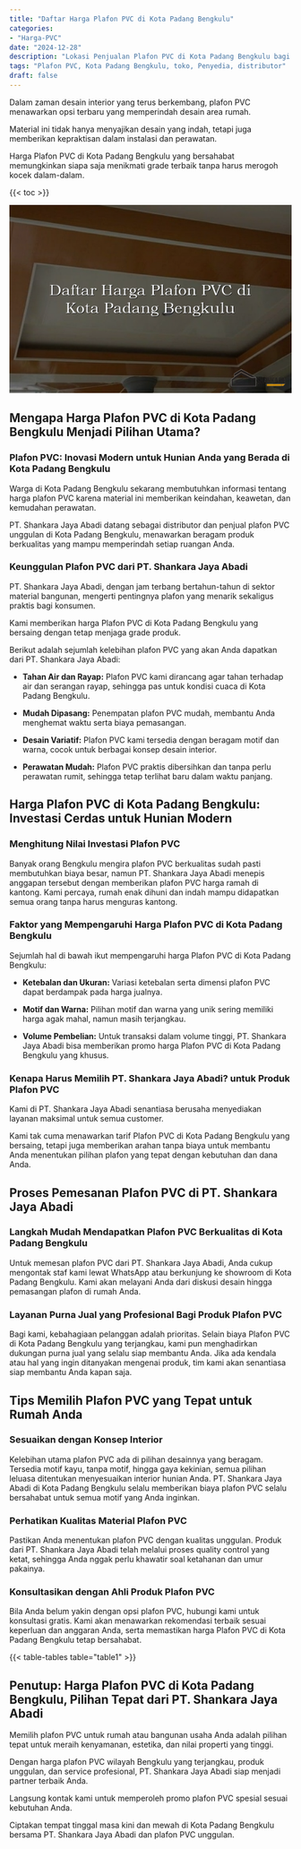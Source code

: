 ```yaml
---
title: "Daftar Harga Plafon PVC di Kota Padang Bengkulu"
categories: 
- "Harga-PVC"
date: "2024-12-28"
description: "Lokasi Penjualan Plafon PVC di Kota Padang Bengkulu bagi hunian, perkantoran, serta ritel. Material berkualitas, variasi motif, pilihan warna menarik, dengan servis pemasangan ditangani oleh teknisi berpengalaman serta kepastian resmi!|Jasa distribusi Plafon PVC di Kota Padang Bengkulu untuk kebutuhan tempat tinggal, kantor, maupun toko, dengan material terbaik dan instalasi oleh tim profesional serta kepastian resmi.|Alternatif Plafon PVC di Kota Padang Bengkulu yang terpercaya bagi hunian, perkantoran, serta ritel, bersama produk berkualitas dan instalasi oleh tim berpengalaman dan jaminan resmi.|Distribusi Plafon PVC di Kota Padang Bengkulu untuk rumah, office, serta ritel, dengan produk terbaik dan penempatan ditangani oleh tenaga ahli profesional, lengkap dengan jaminan resmi.}"
tags: "Plafon PVC, Kota Padang Bengkulu, toko, Penyedia, distributor"
draft: false
---
```


Dalam zaman desain interior yang terus berkembang, plafon PVC menawarkan opsi terbaru yang memperindah desain area rumah.

Material ini tidak hanya menyajikan desain yang indah, tetapi juga memberikan kepraktisan dalam instalasi dan perawatan.

Harga Plafon PVC di Kota Padang Bengkulu yang bersahabat memungkinkan siapa saja menikmati grade terbaik tanpa harus merogoh kocek dalam-dalam.

{{< toc >}}

![Daftar Harga Plafon PVC di Kota Padang Bengkulu](/images/Harga-PVC/Daftar-Harga-Plafon-PVC-di-Kota-Padang-Bengkulu.png)


## Mengapa Harga Plafon PVC di Kota Padang Bengkulu Menjadi Pilihan Utama?

### Plafon PVC: Inovasi Modern untuk Hunian Anda yang Berada di Kota Padang Bengkulu

Warga di Kota Padang Bengkulu sekarang membutuhkan informasi tentang harga plafon PVC karena material ini memberikan keindahan, keawetan, dan kemudahan perawatan.

PT. Shankara Jaya Abadi datang sebagai distributor dan penjual plafon PVC unggulan di Kota Padang Bengkulu, menawarkan beragam produk berkualitas yang mampu memperindah setiap ruangan Anda.

### Keunggulan Plafon PVC dari PT. Shankara Jaya Abadi

PT. Shankara Jaya Abadi, dengan jam terbang bertahun-tahun di sektor material bangunan, mengerti pentingnya plafon yang menarik sekaligus praktis bagi konsumen.

Kami memberikan harga Plafon PVC di Kota Padang Bengkulu yang bersaing dengan tetap menjaga grade produk.

Berikut adalah sejumlah kelebihan plafon PVC yang akan Anda dapatkan dari PT. Shankara Jaya Abadi:

- **Tahan Air dan Rayap:** Plafon PVC kami dirancang agar tahan terhadap air dan serangan rayap, sehingga pas untuk kondisi cuaca di Kota Padang Bengkulu.

- **Mudah Dipasang:** Penempatan plafon PVC mudah, membantu Anda menghemat waktu serta biaya pemasangan.

- **Desain Variatif:** Plafon PVC kami tersedia dengan beragam motif dan warna, cocok untuk berbagai konsep desain interior.

- **Perawatan Mudah:** Plafon PVC praktis dibersihkan dan tanpa perlu perawatan rumit, sehingga tetap terlihat baru dalam waktu panjang.

## Harga Plafon PVC di Kota Padang Bengkulu: Investasi Cerdas untuk Hunian Modern

### Menghitung Nilai Investasi Plafon PVC

Banyak orang Bengkulu mengira plafon PVC berkualitas sudah pasti membutuhkan biaya besar, namun PT. Shankara Jaya Abadi menepis anggapan tersebut dengan memberikan plafon PVC harga ramah di kantong. Kami percaya, rumah enak dihuni dan indah mampu didapatkan semua orang tanpa harus menguras kantong.

### Faktor yang Mempengaruhi Harga Plafon PVC di Kota Padang Bengkulu

Sejumlah hal di bawah ikut mempengaruhi harga Plafon PVC di Kota Padang Bengkulu:

- **Ketebalan dan Ukuran:** Variasi ketebalan serta dimensi plafon PVC dapat berdampak pada harga jualnya.

- **Motif dan Warna:** Pilihan motif dan warna yang unik sering memiliki harga agak mahal, namun masih terjangkau.

- **Volume Pembelian:** Untuk transaksi dalam volume tinggi, PT. Shankara Jaya Abadi bisa memberikan promo harga Plafon PVC di Kota Padang Bengkulu yang khusus.

### Kenapa Harus Memilih PT. Shankara Jaya Abadi? untuk Produk Plafon PVC

Kami di PT. Shankara Jaya Abadi senantiasa berusaha menyediakan layanan maksimal untuk semua customer.

Kami tak cuma menawarkan tarif Plafon PVC di Kota Padang Bengkulu yang bersaing, tetapi juga memberikan arahan tanpa biaya untuk membantu Anda menentukan pilihan plafon yang tepat dengan kebutuhan dan dana Anda.

## Proses Pemesanan Plafon PVC di PT. Shankara Jaya Abadi

### Langkah Mudah Mendapatkan Plafon PVC Berkualitas di Kota Padang Bengkulu

Untuk memesan plafon PVC dari PT. Shankara Jaya Abadi, Anda cukup mengontak staf kami lewat WhatsApp atau berkunjung ke showroom di Kota Padang Bengkulu. Kami akan melayani Anda dari diskusi desain hingga pemasangan plafon di rumah Anda.

### Layanan Purna Jual yang Profesional Bagi Produk Plafon PVC

Bagi kami, kebahagiaan pelanggan adalah prioritas. Selain biaya Plafon PVC di Kota Padang Bengkulu yang terjangkau, kami pun menghadirkan dukungan purna jual yang selalu siap membantu Anda. Jika ada kendala atau hal yang ingin ditanyakan mengenai produk, tim kami akan senantiasa siap membantu Anda kapan saja.

## Tips Memilih Plafon PVC yang Tepat untuk Rumah Anda

### Sesuaikan dengan Konsep Interior

Kelebihan utama plafon PVC ada di pilihan desainnya yang beragam. Tersedia motif kayu, tanpa motif, hingga gaya kekinian, semua pilihan leluasa ditentukan menyesuaikan interior hunian Anda. PT. Shankara Jaya Abadi di Kota Padang Bengkulu selalu memberikan biaya plafon PVC selalu bersahabat untuk semua motif yang Anda inginkan.

### Perhatikan Kualitas Material Plafon PVC

Pastikan Anda menentukan plafon PVC dengan kualitas unggulan. Produk dari PT. Shankara Jaya Abadi telah melalui proses quality control yang ketat, sehingga Anda nggak perlu khawatir soal ketahanan dan umur pakainya.

### Konsultasikan dengan Ahli Produk Plafon PVC

Bila Anda belum yakin dengan opsi plafon PVC, hubungi kami untuk konsultasi gratis. Kami akan menawarkan rekomendasi terbaik sesuai keperluan dan anggaran Anda, serta memastikan harga Plafon PVC di Kota Padang Bengkulu tetap bersahabat.

{{< table-tables table="table1" >}}

## Penutup: Harga Plafon PVC di Kota Padang Bengkulu, Pilihan Tepat dari PT. Shankara Jaya Abadi

Memilih plafon PVC untuk rumah atau bangunan usaha Anda adalah pilihan tepat untuk meraih kenyamanan, estetika, dan nilai properti yang tinggi.

Dengan harga plafon PVC wilayah Bengkulu yang terjangkau, produk unggulan, dan service profesional, PT. Shankara Jaya Abadi siap menjadi partner terbaik Anda.

Langsung kontak kami untuk memperoleh promo plafon PVC spesial sesuai kebutuhan Anda.

Ciptakan tempat tinggal masa kini dan mewah di Kota Padang Bengkulu bersama PT. Shankara Jaya Abadi dan plafon PVC unggulan.
